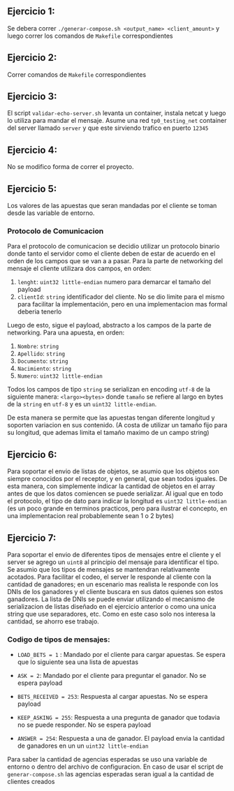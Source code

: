 ## Ejercicio 1:
Se debera correr `./generar-compose.sh <output_name> <client_amount>` y luego correr los comandos de `Makefile` correspondientes

## Ejercicio 2:
Correr comandos de `Makefile` correspondientes

## Ejercicio 3:
El script `validar-echo-server.sh` levanta un container, instala netcat y luego lo utiliza para mandar el mensaje. Asume una red `tp0_testing_net` container del server llamado `server` y que este sirviendo trafico en puerto `12345`

## Ejercicio 4:
No se modifico forma de correr el proyecto.

## Ejercicio 5:
Los valores de las apuestas que seran mandadas por el cliente se toman desde las variable de entorno.

### Protocolo de Comunicacion
Para el protocolo de comunicacion se decidio utilizar un protocolo binario donde tanto el servidor como el cliente deben de estar de acuerdo en el orden de los campos que se van a a pasar. Para la parte de networking del mensaje el cliente utilizara dos campos, en orden: 
1. `lenght`: `uint32 little-endian` numero para demarcar el tamaño del payload
2. `clientId`: `string` identificador del cliente. No se dio limite para el mismo para facilitar la implementación, pero en una implementacion mas formal deberia tenerlo

Luego de esto, sigue el payload, abstracto a los campos de la parte de networking. Para una apuesta, en orden:
1. `Nombre`: `string`
1. `Apellido`: `string`
1. `Documento`: `string`
1. `Nacimiento`: `string`
1. `Numero`: `uint32 little-endian`

Todos los campos de tipo `string` se serializan en encoding `utf-8` de la siguiente manera: `<largo><bytes>` donde `tamaño` se refiere al largo en bytes de la `string` en `utf-8` y es un `uint32 little-endian`.

De esta manera se permite que las apuestas tengan diferente longitud y soporten variacion en sus contenido. (A costa de utilizar un tamaño fijo para su longitud, que ademas limita el tamaño maximo de un campo string)

## Ejercicio 6:
Para soportar el envio de listas de objetos, se asumio que los objetos son siempre conocidos por el receptor, y en general, que sean todos iguales. De esta manera, con simplemente indicar la cantidad de objetos en el array antes de que los datos comiencen se puede serializar. Al igual que en todo el protocolo, el tipo de dato para indicar la longitud es `uint32 little-endian` (es un poco grande en terminos practicos, pero para ilustrar el concepto, en una implementacion real probablemente sean 1 o 2 bytes)

## Ejercicio 7:
Para soportar el envio de diferentes tipos de mensajes entre el cliente y el server se agrego un `uint8` al principio del mensaje para identificar el tipo. Se asumio que los tipos de mensajes se mantendran relativamente acotados. Para facilitar el codeo, el server le responde al cliente con la cantidad de ganadores; en un escenario mas realista le responde con los DNIs de los ganadores y el cliente buscara en sus datos quienes son estos ganadores. La lista de DNIs se puede enviar utilizando el mecanismo de serializacion de listas diseñado en el ejercicio anterior o como una unica string que use separadores, etc. Como en este caso solo nos interesa la cantidad, se ahorro ese trabajo. 

### Codigo de tipos de mensajes:
- `LOAD_BETS = 1` : Mandado por el cliente para cargar apuestas. Se espera que lo siguiente sea una lista de apuestas
- `ASK = 2`: Mandado por el cliente para preguntar el ganador. No se espera payload

- `BETS_RECEIVED = 253`: Respuesta al cargar apuestas. No se espera payload
- `KEEP_ASKING = 255`: Respuesta a una pregunta de ganador que todavia no se puede responder. No se espera payload
- `ANSWER = 254`: Respuesta a una de ganador. El payload envia la cantidad de ganadores en un un `uint32 little-endian`

Para saber la cantidad de agencias esperadas se uso una variable de entorno o dentro del archivo de configuracion. En caso de usar el script de `generar-compose.sh` las agencias esperadas seran igual a la cantidad de clientes creados